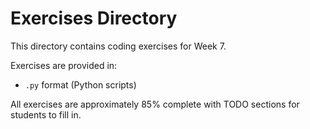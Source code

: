 # Exercises Directory

This directory contains coding exercises for Week 7.

Exercises are provided in:
- `.py` format (Python scripts)

All exercises are approximately 85% complete with TODO sections for students to fill in.
